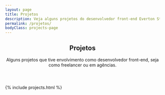 ```yaml
---
layout: page
title: Projetos
description: Veja alguns projetos do desenvolvedor front-end Everton Strack, com projetos nos quais atuou como desenvolvedor front-end freelancer ou para agências.
permalink: /projetos/
bodyClass: projects-page
---
```


<section class="section section-full clearfix">
  <header class="section-header title-section" role="heading">
      <div class="title-section-container wrap">
          <h2>Projetos</h2>
          <p>Alguns projetos que tive envolvimento como desenvolvedor front-end, seja como freelancer ou em agências.</p>
      </div>
  </header>
  <div class="wrap">
    {% include projects.html %}
  </div>
</section>
<!-- /greeatings -->